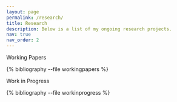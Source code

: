 ```yaml
---
layout: page
permalink: /research/
title: Research
description: Below is a list of my ongoing research projects.
nav: true
nav_order: 2
---
```


<!-- _pages/research.md -->

<div class="research">

Working Papers


{% bibliography --file workingpapers %}


Work in Progress


{% bibliography --file workinprogress %}

</div>
